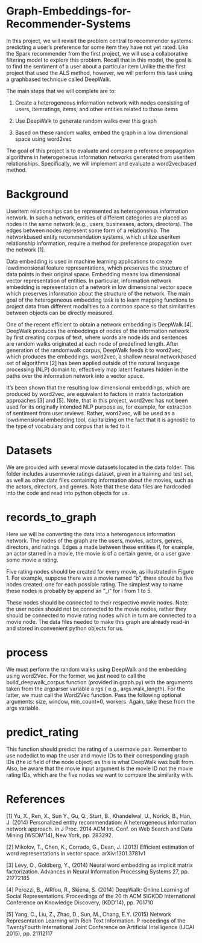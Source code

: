 # Graph-Embeddings-for-Recommender-Systems

In this project, we will revisit the problem central to recommender systems: predicting a user’s preference for some item they have not yet rated. Like the Spark recommender from the first project, we will use a collaborative filtering model to explore this problem. Recall that in this model, the goal is to find the sentiment of a user about a particular item Unlike the the first project that used the ALS method, however, we will perform this task using a graphbased technique called DeepWalk.

The main steps that we will complete are to: 
1. Create a heterogeneous information network with nodes consisting of users, itemratings, items, and other entities related to those items

2. Use DeepWalk to generate random walks over this graph

3. Based on these random walks, embed the graph in a low dimensional space using word2vec

The goal of this project is to evaluate and compare p reference propagation algorithms in heterogeneous information networks generated from useritem relationships. Specifically, we will implement and evaluate a word2vecbased method.

# Background
Useritem relationships can be represented as heterogeneous information network. In such a network, entities of different categories are placed as nodes in the same network (e.g., users, businesses, actors, directors). The edges between nodes represent some form of a relationship. The networkbased entity recommendation systems, which utilize useritem relationship information, require a method for preference propagation over the network [1].

Data embedding is used in machine learning applications to create lowdimensional feature representations, which preserves the structure of data points in their original space. Embedding means low dimensional vector representation of entities. In particular, information network embedding is representation of a network in low dimensional vector space which preserves information about the structure of the network. The main goal of the heterogeneous embedding task is to learn mapping functions to project data from different modalities to a common space so that similarities between objects can be directly measured. 

One of the recent efficient to obtain a network embedding is DeepWalk [4]. DeepWalk produces the embeddings of nodes of the information network by first creating corpus of text, where words are node ids and sentences are random walks originated at each node of predefined length. After generation of the randomwalk corpus, DeepWalk feeds it to word2vec, which produces the embeddings. word2vec, a shallow neural networkbased set of algorithms [2] has been applied outside of the natural language processing (NLP) domain to, effectively map latent features hidden in the paths over the information network into a vector space.

It’s been shown that the resulting low dimensional embeddings, which are produced by word2vec, are equivalent to factors in matrix factorization approaches [3] and [5]. Note, that in this project, word2vec has not been used for its originally intended NLP purpose as, for example, for extraction of sentiment from user reviews. Rather, word2vec, will be used as a lowdimensional embedding tool, capitalizing on the fact that it is agnostic to the type of vocabulary and corpus that is fed to it.


# Datasets
We are provided with several movie datasets located in the data folder. This folder includes a usermovie ratings dataset, given in a training and test set, as well as other data files containing information about the movies, such as the actors, directors, and genres. Note that these data files are hardcoded into the code and read into python objects for us. 

# records_to_graph
Here we will be converting the data into a heterogenous information network. The nodes of the graph are the users, movies, actors, genres, directors, and ratings. Edges a made between these entities if, for example, an actor starred in a movie, the movie is of a certain genre, or a user gave some movie a rating. 

Five rating nodes should be created for every movie, as illustrated in Figure 1. For example, suppose there was a movie named “b”, there should be five nodes created: one for each possible rating. The simplest way to name these nodes is probably by append an “_i” for i from 1 to 5. 

These nodes should be connected to their respective movie nodes. Note: the user nodes should not be connected to the movie nodes, rather they should be connected to movie rating nodes which in turn are connected to a movie node.  The data files needed to make this graph are already read-in and stored in convenient python objects for us. 

# process
We must perform the random walks using DeepWalk and the embedding using word2Vec. For the former, we just need to call the build_deepwalk_corpus function (provided in graph.py) with the arguments taken from the argparser variable a rgs ( e.g., args.walk_length). For the latter, we must call the Word2Vec function. Pass the following optional arguments: size, window, min_count=0, workers. Again, take these from the args variable.

# predict_rating
This function should predict the rating of a usermovie pair. Remember to use nodedict to map the user and movie IDs to their corresponding graph IDs (the id field of the node object) as this is what DeepWalk was built from. Also, be aware that the movie input argument is the movie ID not the movie rating IDs, which are the five nodes we want to compare the similarity with.

# References
[1] Yu, X., Ren, X., Sun Y., Gu, Q., Sturt, B., Khandelwal, U., Norick, B., Han, J. (2014) Personalized entity recommendation: A heterogeneous information network approach. in J Proc. 2014 ACM Int. Conf. on Web Search and Data Mining (WSDM’14), New York, pp. 283292.

[2] Mikolov, T., Chen, K., Corrado, G., Dean, J. (2013) Efficient estimation of word representations in vector space. arXiv:1301.3781v1

[3] Levy, O., Goldberg, Y., (2014) Neural word embedding as implicit matrix factorization. Advances in Neural Information Processing Systems 27, pp. 21772185

[4] Perozzi, B., AlRfou, R., Skiena, S. (2014) DeepWalk: Online Learning of Social Representations. Proceedings of the 20 th ACM SIGKDD International Conference on Knowledge Discovery, (KDD’14), pp. 701710

[5] Yang, C., Liu, Z., Zhao, D., Sun, M., Chang, E.Y. (2015) Network Representation Learning with Rich Text Information. P roceedings of the TwentyFourth International Joint Conference on Artificial Intelligence (IJCAI 2015), pp. 21112117
